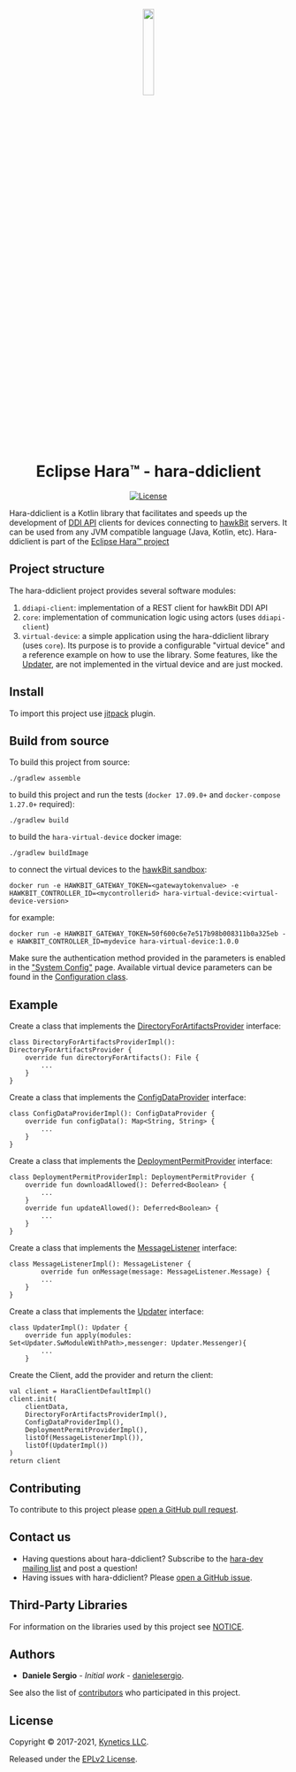 <p align="center"><img src="hara_logo.png" width=20% height=20% ></p>
<h1 align="center">Eclipse Hara™ - hara-ddiclient</h1>
<p align="center">
<a href="https://www.eclipse.org/legal/epl-2.0"><img alt="License" src="https://img.shields.io/badge/License-EPL%202.0-red.svg"></a>
</p>

Hara-ddiclient is a Kotlin library that facilitates and speeds up the development
of [DDI API](https://www.eclipse.org/hawkbit/apis/ddi_api/) clients for devices 
connecting to [hawkBit](https://eclipse.org/hawkbit/) servers. It can be used from
any JVM compatible language (Java, Kotlin, etc).
Hara-ddiclient is part of the [Eclipse Hara™ project](https://projects.eclipse.org/projects/iot.hawkbit.hara)

## Project structure

The hara-ddiclient project provides several software modules:
1. `ddiapi-client`: implementation of a REST client for hawkBit DDI API
1. `core`: implementation of communication logic using actors (uses `ddiapi-client`)
1. `virtual-device`: a simple application using the hara-ddiclient library (uses `core`). Its purpose is to provide a configurable "virtual device" and a reference example on how to use the library. Some features, like the [Updater](core/core-api/src/main/kotlin/org/eclipse/hara/ddiclient/core/api/Updater.kt), are not implemented in the virtual device and are just mocked.

## Install

To import this project use [jitpack](https://jitpack.io/) plugin.

## Build from source

To build this project from source:

```shell
./gradlew assemble
```

to build this project and run the tests (`docker 17.09.0+` and `docker-compose 1.27.0+` required):

```shell
./gradlew build
```

to build the `hara-virtual-device` docker image:

```shell
./gradlew buildImage
```

to connect the virtual devices to the [hawkBit sandbox](https://hawkbit.eclipseprojects.io/):

```shell
docker run -e HAWKBIT_GATEWAY_TOKEN=<gatewaytokenvalue> -e HAWKBIT_CONTROLLER_ID=<mycontrollerid> hara-virtual-device:<virtual-device-version>
```

for example:

```shell
docker run -e HAWKBIT_GATEWAY_TOKEN=50f600c6e7e517b98b008311b0a325eb -e HAWKBIT_CONTROLLER_ID=mydevice hara-virtual-device:1.0.0
```

Make sure the authentication method provided in the parameters is enabled in the ["System Config"](https://www.eclipse.org/hawkbit/concepts/authentication/#ddi-api-authentication-modes) page. Available virtual device parameters can be found in the [Configuration class](virtual-device/src/main/kotlin/org/eclipse/hara/ddiclient/virtualdevice/Configuration.kt).

## Example

Create a class that implements the [DirectoryForArtifactsProvider](core/core-api/src/main/kotlin/org/eclipse/hara/ddiclient/core/api/DirectoryForArtifactsProvider.kt) interface:

    class DirectoryForArtifactsProviderImpl(): DirectoryForArtifactsProvider {
        override fun directoryForArtifacts(): File {
            ...
        }
    }

Create a class that implements the [ConfigDataProvider](core/core-api/src/main/kotlin/org/eclipse/hara/ddiclient/core/api/ConfigDataProvider.kt) interface:

    class ConfigDataProviderImpl(): ConfigDataProvider {
        override fun configData(): Map<String, String> {
            ...
        }
    }

Create a class that implements the [DeploymentPermitProvider](core/core-api/src/main/kotlin/org/eclipse/hara/ddiclient/core/api/DeploymentPermitProvider.kt) interface:

    class DeploymentPermitProviderImpl: DeploymentPermitProvider {
        override fun downloadAllowed(): Deferred<Boolean> {
            ...
        }
        override fun updateAllowed(): Deferred<Boolean> {
            ...
        }
    }

Create a class that implements the [MessageListener](core/core-api/src/main/kotlin/org/eclipse/hara/ddiclient/core/api/MessageListener.kt) interface:

    class MessageListenerImpl(): MessageListener {
            override fun onMessage(message: MessageListener.Message) {
            ...
        }
    }

Create a class that implements the [Updater](core/core-api/src/main/kotlin/org/eclipse/hara/ddiclient/core/api/Updater.kt) interface:

    class UpdaterImpl(): Updater {
        override fun apply(modules: Set<Updater.SwModuleWithPath>,messenger: Updater.Messenger){
            ...
        }

Create the Client, add the provider and return the client:

    val client = HaraClientDefaultImpl()
    client.init(
        clientData,
        DirectoryForArtifactsProviderImpl(),
        ConfigDataProviderImpl(),
        DeploymentPermitProviderImpl(),
        listOf(MessageListenerImpl()),
        listOf(UpdaterImpl())
    )
    return client

## Contributing

To contribute to this project please [open a GitHub pull request](https://docs.github.com/en/github/collaborating-with-pull-requests/proposing-changes-to-your-work-with-pull-requests/about-pull-requests).

## Contact us

- Having questions about hara-ddiclient? Subscribe to the [hara-dev mailing list](https://accounts.eclipse.org/mailing-list/hara-dev) and post a question!
- Having issues with hara-ddiclient? Please [open a GitHub issue](https://github.com/eclipse/hara-ddiclient/issues).

## Third-Party Libraries

For information on the libraries used by this project see [NOTICE](NOTICE.md).

## Authors

* **Daniele Sergio** - *Initial work* - [danielesergio](https://github.com/danielesergio).

See also the list of [contributors](https://github.com/eclipse/hara-ddiclient/graphs/contributors) who participated in this project.

## License

Copyright © 2017-2021, [Kynetics LLC](https://www.kynetics.com).

Released under the [EPLv2 License](https://www.eclipse.org/legal/epl-2.0).

